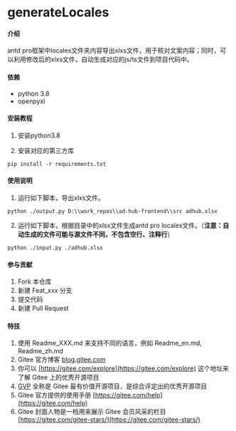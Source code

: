 # generateLocales

#### 介绍
antd pro框架中locales文件夹内容导出xlxs文件，用于核对文案内容；同时，可以利用修改后的xlxs文件，自动生成对应的js/ts文件到项目代码中。

#### 依赖
- python 3.8
- openpyxl


#### 安装教程

1.  安装python3.8

2.  安装对应的第三方库

```
pip install -r requirements.txt
```

#### 使用说明

1.  运行如下脚本，导出xlxs文件。

```
python ./output.py D:\\work_repos\\ad-hub-frontend\\src adhub.xlsx
```

2.  运行如下脚本，根据目录中的xlsx文件生成antd pro locales文件。（**注意：自动生成的文件可能与源文件不同，不包含空行、注释行**）

```
python ./input.py ./adhub.xlsx
```

#### 参与贡献

1.  Fork 本仓库
2.  新建 Feat_xxx 分支
3.  提交代码
4.  新建 Pull Request


#### 特技

1.  使用 Readme\_XXX.md 来支持不同的语言，例如 Readme\_en.md, Readme\_zh.md
2.  Gitee 官方博客 [blog.gitee.com](https://blog.gitee.com)
3.  你可以 [https://gitee.com/explore](https://gitee.com/explore) 这个地址来了解 Gitee 上的优秀开源项目
4.  [GVP](https://gitee.com/gvp) 全称是 Gitee 最有价值开源项目，是综合评定出的优秀开源项目
5.  Gitee 官方提供的使用手册 [https://gitee.com/help](https://gitee.com/help)
6.  Gitee 封面人物是一档用来展示 Gitee 会员风采的栏目 [https://gitee.com/gitee-stars/](https://gitee.com/gitee-stars/)

